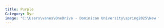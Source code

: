 ```yaml
---
title: Purple
Category: Dye
image: "C:\Users\vanes\OneDrive - Dominican University\spring2025\New folder\IMG_0565.jpg"
---
```


